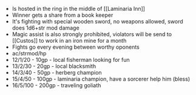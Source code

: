 - Is hosted in the ring in the middle of [[Laminaria Inn]]
- Winner gets a share from a book keeper
- It's fighting with special wooden sword, no weapons allowed, sword does 1d6+str mod damage
- Magic assist is also strongly prohibited, violators will be send to [[Custos]] to work in an iron mine for a month
- Fights go every evening between worthy oponents
- ac/strmod/hp
- 12/1/20 - 10gp - local fisherman looking for fun
- 13/2/30 - 20gp - local blacksmith
- 14/3/40 - 50gp - herberg champion
- 15/4/50 - 100gp - laminaria champion, have a sorcerer help him (bless)
- 16/5/100 - 200gp - traveling goliath